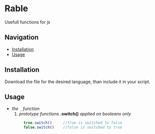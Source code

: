 # Rable

Usefull functions for js

## Navigation
- [Installation](#Installation)
- [Usage](#Usage)

## Installation

Download the file for the desired language, than include it in your script.

## Usage

* _the ```_``` function_
  1. _prototype functions_
    __.switch()__
      _applied on booleans only_
      ```javascript
        true.switch()     //true is switched to false
        false.switch()    //false is switched to true
      ```

